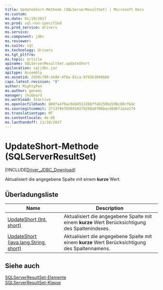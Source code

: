 ```yaml
---
title: UpdateShort-Methode (SQLServerResultSet) | Microsoft Docs
ms.custom: 
ms.date: 01/19/2017
ms.prod: sql-non-specified
ms.prod_service: drivers
ms.service: 
ms.component: jdbc
ms.reviewer: 
ms.suite: sql
ms.technology: drivers
ms.tgt_pltfrm: 
ms.topic: article
apiname: SQLServerResultSet.updateShort
apilocation: sqljdbc.jar
apitype: Assembly
ms.assetid: 2d50c789-eb9d-4f8a-81ca-974563040bbb
caps.latest.revision: "8"
author: MightyPen
ms.author: genemi
manager: jhubbard
ms.workload: Inactive
ms.openlocfilehash: 080fa4f9ac0e8455328bffab259bd198c80cf64c
ms.sourcegitcommit: 2713f8e7b504101f9298a0706bacd84bf2eaa174
ms.translationtype: MT
ms.contentlocale: de-DE
ms.lasthandoff: 11/18/2017
---
```

# <a name="updateshort-method-sqlserverresultset"></a>UpdateShort-Methode (SQLServerResultSet)
[!INCLUDE[Driver_JDBC_Download](../../../includes/driver_jdbc_download.md)]

  Aktualisiert die angegebene Spalte mit einem **kurze** Wert.  
  
## <a name="overload-list"></a>Überladungsliste  
  
|Name|Description|  
|----------|-----------------|  
|[UpdateShort (Int, short)](../../../connect/jdbc/reference/updateshort-method-int-short.md)|Aktualisiert die angegebene Spalte mit einem **kurze** Wert Berücksichtigung des Spaltenindexes.|  
|[UpdateShort (java.lang.String, short)](../../../connect/jdbc/reference/updateshort-method-java-lang-string-short.md)|Aktualisiert die angegebene Spalte mit einem **kurze** Wert Berücksichtigung des Spaltennamens.|  
  
## <a name="see-also"></a>Siehe auch  
 [SQLServerResultSet-Elemente](../../../connect/jdbc/reference/sqlserverresultset-members.md)   
 [SQLServerResultSet-Klasse](../../../connect/jdbc/reference/sqlserverresultset-class.md)  
  
  
